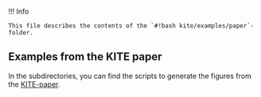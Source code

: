 !!! Info

    This file describes the contents of the `#!bash kite/examples/paper`-folder.

## Examples from the KITE paper

In the subdirectories, you can find the scripts to generate the figures from the [KITE-paper].

[KITE-paper]: rsos.191809.pdf